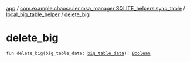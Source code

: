 [app](../../index.md) / [com.example.chaosruler.msa_manager.SQLITE_helpers.sync_table](../index.md) / [local_big_table_helper](index.md) / [delete_big](.)

# delete_big

`fun delete_big(big_table_data: `[`big_table_data`](../../com.example.chaosruler.msa_manager.object_types/big_table_data/index.md)`): `[`Boolean`](https://kotlinlang.org/api/latest/jvm/stdlib/kotlin/-boolean/index.html)